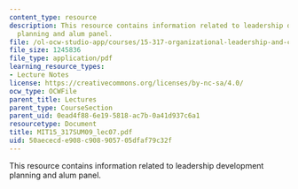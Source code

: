 ```yaml
---
content_type: resource
description: This resource contains information related to leadership development
  planning and alum panel.
file: /ol-ocw-studio-app/courses/15-317-organizational-leadership-and-change-summer-2009/50aececde908c908905705dfaf79c32f_MIT15_317SUM09_lec07.pdf
file_size: 1245836
file_type: application/pdf
learning_resource_types:
- Lecture Notes
license: https://creativecommons.org/licenses/by-nc-sa/4.0/
ocw_type: OCWFile
parent_title: Lectures
parent_type: CourseSection
parent_uid: 0ead4f88-6e19-5818-ac7b-0a41d937c6a1
resourcetype: Document
title: MIT15_317SUM09_lec07.pdf
uid: 50aececd-e908-c908-9057-05dfaf79c32f
---
```

This resource contains information related to leadership development planning and alum panel.